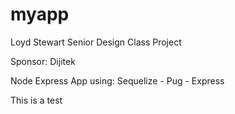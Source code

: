 # myapp

Loyd Stewart Senior Design Class Project

Sponsor: Dijitek

Node Express App using: Sequelize - Pug - Express


This is a test